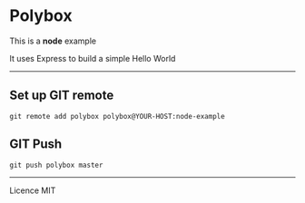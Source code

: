 # Polybox

This is a **node** example

It uses Express to build a simple Hello World

---

## Set up GIT remote

```
git remote add polybox polybox@YOUR-HOST:node-example
```

## GIT Push

```
git push polybox master
```

---

Licence MIT